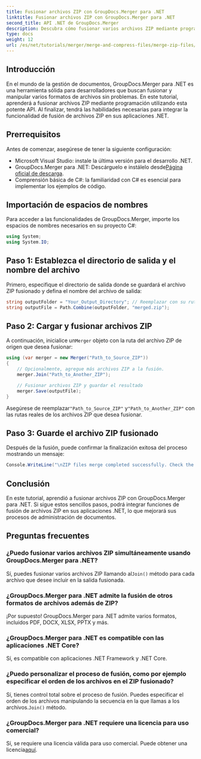```yaml
---
title: Fusionar archivos ZIP con GroupDocs.Merger para .NET
linktitle: Fusionar archivos ZIP con GroupDocs.Merger para .NET
second_title: API .NET de GroupDocs.Merger
description: Descubra cómo fusionar varios archivos ZIP mediante programación con GroupDocs.Merger para .NET. Este tutorial paso a paso cubre los requisitos previos.
type: docs
weight: 12
url: /es/net/tutorials/merger/merge-and-compress-files/merge-zip-files/
---
```

## Introducción

En el mundo de la gestión de documentos, GroupDocs.Merger para .NET es una herramienta sólida para desarrolladores que buscan fusionar y manipular varios formatos de archivos sin problemas. En este tutorial, aprenderá a fusionar archivos ZIP mediante programación utilizando esta potente API. Al finalizar, tendrá las habilidades necesarias para integrar la funcionalidad de fusión de archivos ZIP en sus aplicaciones .NET.

## Prerrequisitos

Antes de comenzar, asegúrese de tener la siguiente configuración:

- Microsoft Visual Studio: instale la última versión para el desarrollo .NET.
-  GroupDocs.Merger para .NET: Descárguelo e instálelo desde[Página oficial de descarga](https://releases.groupdocs.com/merger/net/).
- Comprensión básica de C#: la familiaridad con C# es esencial para implementar los ejemplos de código.

## Importación de espacios de nombres

Para acceder a las funcionalidades de GroupDocs.Merger, importe los espacios de nombres necesarios en su proyecto C#:

```csharp
using System;
using System.IO;
```

## Paso 1: Establezca el directorio de salida y el nombre del archivo

Primero, especifique el directorio de salida donde se guardará el archivo ZIP fusionado y defina el nombre del archivo de salida:

```csharp
string outputFolder = "Your_Output_Directory"; // Reemplazar con su ruta actual
string outputFile = Path.Combine(outputFolder, "merged.zip");
```

## Paso 2: Cargar y fusionar archivos ZIP

 A continuación, inicialice un`Merger` objeto con la ruta del archivo ZIP de origen que desea fusionar:

```csharp
using (var merger = new Merger("Path_to_Source_ZIP"))
{
    // Opcionalmente, agregue más archivos ZIP a la fusión.
    merger.Join("Path_to_Another_ZIP");

    // Fusionar archivos ZIP y guardar el resultado
    merger.Save(outputFile);
}
```

 Asegúrese de reemplazar`"Path_to_Source_ZIP"` y`"Path_to_Another_ZIP"` con las rutas reales de los archivos ZIP que desea fusionar.

## Paso 3: Guarde el archivo ZIP fusionado

Después de la fusión, puede confirmar la finalización exitosa del proceso mostrando un mensaje:

```csharp
Console.WriteLine("\nZIP files merge completed successfully. Check the output in {0}", outputFolder);
```

## Conclusión

En este tutorial, aprendió a fusionar archivos ZIP con GroupDocs.Merger para .NET. Si sigue estos sencillos pasos, podrá integrar funciones de fusión de archivos ZIP en sus aplicaciones .NET, lo que mejorará sus procesos de administración de documentos.

## Preguntas frecuentes

### ¿Puedo fusionar varios archivos ZIP simultáneamente usando GroupDocs.Merger para .NET?

 Sí, puedes fusionar varios archivos ZIP llamando al`Join()` método para cada archivo que desee incluir en la salida fusionada.

### ¿GroupDocs.Merger para .NET admite la fusión de otros formatos de archivos además de ZIP?

¡Por supuesto! GroupDocs.Merger para .NET admite varios formatos, incluidos PDF, DOCX, XLSX, PPTX y más.

### ¿GroupDocs.Merger para .NET es compatible con las aplicaciones .NET Core?

Sí, es compatible con aplicaciones .NET Framework y .NET Core.

### ¿Puedo personalizar el proceso de fusión, como por ejemplo especificar el orden de los archivos en el ZIP fusionado?

Sí, tienes control total sobre el proceso de fusión. Puedes especificar el orden de los archivos manipulando la secuencia en la que llamas a los archivos.`Join()` método.

### ¿GroupDocs.Merger para .NET requiere una licencia para uso comercial?

 Sí, se requiere una licencia válida para uso comercial. Puede obtener una licencia[aquí](https://purchase.groupdocs.com/buy).